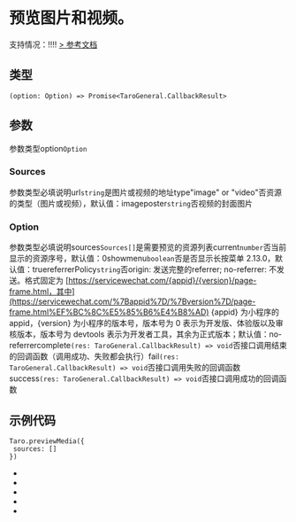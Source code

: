 # 预览图片和视频。
支持情况：!!!!
[> 参考文档
](https://developers.weixin.qq.com/miniprogram/dev/api/media/image/wx.previewMedia.html)
## 类型[​](previewMedia.html#类型)
```tsx
(option: Option) => Promise<TaroGeneral.CallbackResult>
```

## 参数[​](previewMedia.html#参数)
参数类型option`Option`
### Sources[​](previewMedia.html#sources)
参数类型必填说明url`string`是图片或视频的地址type"image" or "video"否资源的类型（图片或视频），默认值：imageposter`string`否视频的封面图片
### Option[​](previewMedia.html#option)
参数类型必填说明sources`Sources[]`是需要预览的资源列表current`number`否当前显示的资源序号，默认值：0showmenu`boolean`否是否显示长按菜单 2.13.0，默认值：truereferrerPolicy`string`否origin: 发送完整的referrer; no-referrer: 不发送。格式固定为 [https://servicewechat.com/{appid}/{version}/page-frame.html，其中](https://servicewechat.com/%7Bappid%7D/%7Bversion%7D/page-frame.html%EF%BC%8C%E5%85%B6%E4%B8%AD) {appid} 为小程序的 appid，{version} 为小程序的版本号，版本号为 0 表示为开发版、体验版以及审核版本，版本号为 devtools 表示为开发者工具，其余为正式版本；默认值：no-referrercomplete`(res: TaroGeneral.CallbackResult) => void`否接口调用结束的回调函数（调用成功、失败都会执行）fail`(res: TaroGeneral.CallbackResult) => void`否接口调用失败的回调函数success`(res: TaroGeneral.CallbackResult) => void`否接口调用成功的回调函数
## 示例代码[​](previewMedia.html#示例代码)
```tsx
Taro.previewMedia({
 sources: []
})
```

- 
- 

- 
- 

-

